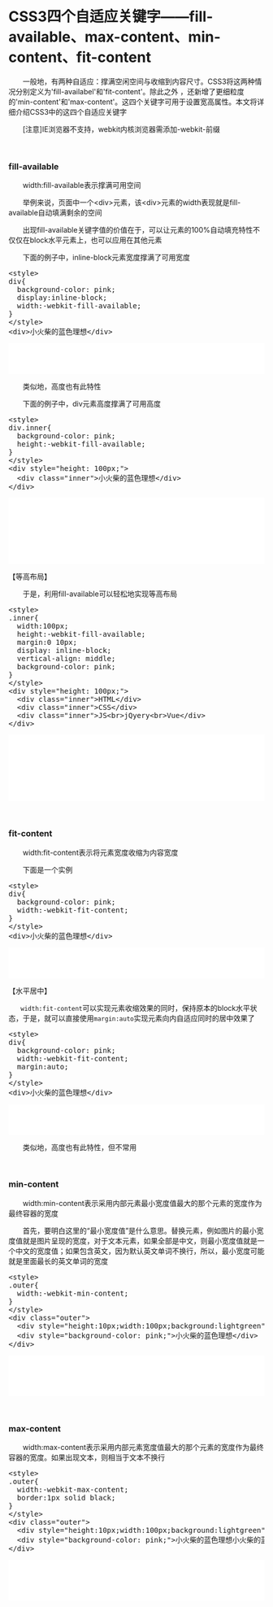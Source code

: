 # CSS3四个自适应关键字——fill-available、max-content、min-content、fit-content

　　一般地，有两种自适应：撑满空闲空间与收缩到内容尺寸。CSS3将这两种情况分别定义为'fill-availabel'和'fit-content'。除此之外&nbsp;，还新增了更细粒度的'min-content'和'max-content'。这四个关键字可用于设置宽高属性。本文将详细介绍CSS3中的这四个自适应关键字

　　[注意]IE浏览器不支持，webkit内核浏览器需添加-webkit-前缀

&nbsp;

### fill-available

　　width:fill-available表示撑满可用空间

　　举例来说，页面中一个&lt;div&gt;元素，该&lt;div&gt;元素的width表现就是fill-available自动填满剩余的空间

　　出现fill-available关键字值的价值在于，可以让元素的100%自动填充特性不仅仅在block水平元素上，也可以应用在其他元素

　　下面的例子中，inline-block元素宽度撑满了可用宽度

<div class="cnblogs_code">
<pre>&lt;style&gt;
div{
  background-color: pink;
  display:inline-block;
  width:-webkit-fill-available;
}
&lt;/style&gt;
&lt;div&gt;小火柴的蓝色理想&lt;/div&gt;</pre>
</div>

<iframe style="width: 100%; height: 60px;" src="{{book.demo}}/css/auto/a1.html" frameborder="0" width="320" height="240"></iframe>

　　类似地，高度也有此特性

　　下面的例子中，div元素高度撑满了可用高度

<div class="cnblogs_code">
<pre>&lt;style&gt;
div.inner{
  background-color: pink;
  height:-webkit-fill-available;
}
&lt;/style&gt;
&lt;div style="height: 100px;"&gt;
  &lt;div class="inner"&gt;小火柴的蓝色理想&lt;/div&gt;
&lt;/div&gt;</pre>
</div>

<iframe style="width: 100%; height: 130px;" src="{{book.demo}}/css/auto/a2.html" frameborder="0" width="320" height="240"></iframe>

【等高布局】

　　于是，利用fill-available可以轻松地实现等高布局

<div class="cnblogs_code">
<pre>&lt;style&gt;
.inner{
  width:100px;
  height:-webkit-fill-available;
  margin:0 10px;
  display: inline-block;
  vertical-align: middle;
  background-color: pink;
}
&lt;/style&gt;
&lt;div style="height: 100px;"&gt;
  &lt;div class="inner"&gt;HTML&lt;/div&gt;
  &lt;div class="inner"&gt;CSS&lt;/div&gt;
  &lt;div class="inner"&gt;JS&lt;br&gt;jQyery&lt;br&gt;Vue&lt;/div&gt;
&lt;/div&gt;</pre>
</div>

<iframe style="width: 100%; height: 130px;" src="{{book.demo}}/css/auto/a3.html" frameborder="0" width="320" height="240"></iframe>

&nbsp;

### fit-content

　　width:fit-content表示将元素宽度收缩为内容宽度

　　下面是一个实例

<div class="cnblogs_code">
<pre>&lt;style&gt;
div{
  background-color: pink;
  width:-webkit-fit-content;
}
&lt;/style&gt;
&lt;div&gt;小火柴的蓝色理想&lt;/div&gt;</pre>
</div>

<iframe style="width: 100%; height: 60px;" src="{{book.demo}}/css/auto/a4.html" frameborder="0" width="320" height="240"></iframe>

【水平居中】

`　　width:fit-content`可以实现元素收缩效果的同时，保持原本的block水平状态，于是，就可以直接使用`margin:auto`实现元素向内自适应同时的居中效果了

<div class="cnblogs_code">
<pre>&lt;style&gt;
div{
  background-color: pink;
  width:-webkit-fit-content;
  margin:auto;
}
&lt;/style&gt;
&lt;div&gt;小火柴的蓝色理想&lt;/div&gt;</pre>
</div>

<iframe style="width: 100%; height: 60px;" src="{{book.demo}}/css/auto/a5.html" frameborder="0" width="320" height="240"></iframe>

　　类似地，高度也有此特性，但不常用

&nbsp;

### min-content

　　width:min-content表示采用内部元素最小宽度值最大的那个元素的宽度作为最终容器的宽度

　　首先，要明白这里的&ldquo;最小宽度值&rdquo;是什么意思。替换元素，例如图片的最小宽度值就是图片呈现的宽度，对于文本元素，如果全部是中文，则最小宽度值就是一个中文的宽度值；如果包含英文，因为默认英文单词不换行，所以，最小宽度可能就是里面最长的英文单词的宽度

<div class="cnblogs_code">
<pre>&lt;style&gt;
.outer{
  width:-webkit-min-content;
}
&lt;/style&gt;
&lt;div class="outer"&gt;
  &lt;div style="height:10px;width:100px;background:lightgreen"&gt;&lt;/div&gt;
  &lt;div style="background-color: pink;"&gt;小火柴的蓝色理想&lt;/div&gt;
&lt;/div&gt;</pre>
</div>

<iframe style="width: 100%; height: 80px;" src="{{book.demo}}/css/auto/a6.html" frameborder="0" width="320" height="240"></iframe>

&nbsp;

### max-content

　　width:max-content表示采用内部元素宽度值最大的那个元素的宽度作为最终容器的宽度。如果出现文本，则相当于文本不换行

<div class="cnblogs_code">
<pre>&lt;style&gt;
.outer{
  width:-webkit-max-content;
  border:1px solid black;
}
&lt;/style&gt;
&lt;div class="outer"&gt;
  &lt;div style="height:10px;width:100px;background:lightgreen"&gt;&lt;/div&gt;
  &lt;div style="background-color: pink;"&gt;小火柴的蓝色理想小火柴的蓝色理想小火柴的蓝色理想小火柴的蓝色理想小火柴的蓝色理想小火柴的蓝色理想小火柴的蓝色理想小火柴的蓝色理想小火柴的蓝色理想小火柴的蓝色理想小火柴的蓝色理想小火柴的蓝色理想小火柴的蓝色理想小火柴的蓝色理想小火柴的蓝色理想小火柴的蓝色理想小火柴的蓝色理想小火柴的蓝色理想小火柴的蓝色理想小火柴的蓝色理想小火柴的蓝色理想&lt;/div&gt;
&lt;/div&gt;</pre>
</div>

<iframe style="width: 100%; height: 80px;" src="{{book.demo}}/css/auto/a7.html" frameborder="0" width="320" height="240"></iframe>

